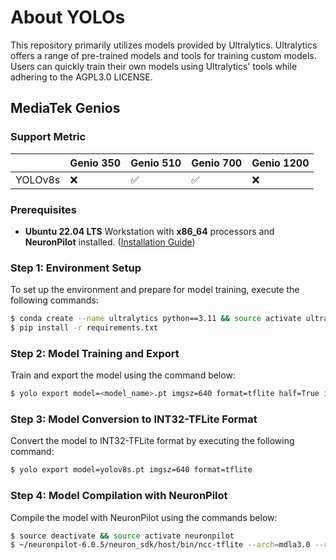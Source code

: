 # About YOLOs

This repository primarily utilizes models provided by Ultralytics. Ultralytics offers a range of pre-trained models and tools for training custom models. Users can quickly train their own models using Ultralytics' tools while adhering to the AGPL3.0 LICENSE.


## MediaTek Genios

### Support Metric

|          | Genio 350          | Genio 510          | Genio 700          | Genio 1200         |
|----------|--------------------|--------------------|--------------------|--------------------|
| YOLOv8s  | :x:                | :white_check_mark: | :white_check_mark: | :x:                |

### Prerequisites

* **Ubuntu 22.04 LTS** Workstation with **x86_64** processors and **NeuronPilot** installed. ([Installation Guide](https://r300-ai.github.io/ITRI-AI-Hub/docs/pages/compiler/neuronpilot.html))

### Step 1: Environment Setup
To set up the environment and prepare for model training, execute the following commands:

```bash
$ conda create --name ultralytics python==3.11 && source activate ultralytics
$ pip install -r requirements.txt
```

### Step 2: Model Training and Export
Train and export the model using the command below:

```bash
$ yolo export model=<model_name>.pt imgsz=640 format=tflite half=True int8=True
```

### Step 3: Model Conversion to INT32-TFLite Format
Convert the model to INT32-TFLite format by executing the following command:

```bash
$ yolo export model=yolov8s.pt imgsz=640 format=tflite
```

### Step 4: Model Compilation with NeuronPilot
Compile the model with NeuronPilot using the commands below:

```bash
$ source deactivate && source activate neuronpilot
$ ~/neuronpilot-6.0.5/neuron_sdk/host/bin/ncc-tflite --arch=mdla3.0 --relax-fp32 ./yolov8s_saved_model/yolov8s_float32.tflite
```

